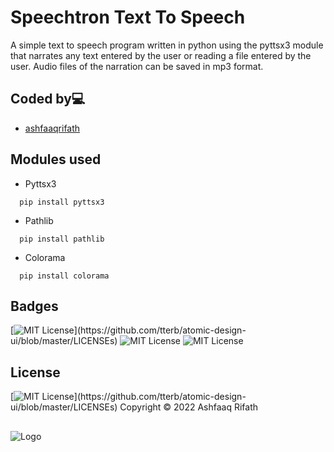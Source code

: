 # Speechtron Text To Speech
A simple text to speech program written in python using the pyttsx3 module that narrates any text entered by the user or reading a file entered by the user. Audio files of the narration can be saved in mp3 format.


## Coded by💻

- [ashfaaqrifath](https://github.com/ashfaaqrifath/)


## Modules used

* Pyttsx3
```
  pip install pyttsx3
```

* Pathlib
```
  pip install pathlib
```

* Colorama
```
  pip install colorama
```

## Badges

[![MIT License](https://img.shields.io/apm/l/atomic-design-ui.svg?)](https://github.com/tterb/atomic-design-ui/blob/master/LICENSEs)
![MIT License](https://img.shields.io/github/followers/ashfaaqrifath?style=social)
![MIT License](https://img.shields.io/github/stars/ashfaaqrifath/Password-Manager?style=social)

## License

[![MIT License](https://img.shields.io/apm/l/atomic-design-ui.svg?)](https://github.com/tterb/atomic-design-ui/blob/master/LICENSEs)  Copyright © 2022 Ashfaaq Rifath
##
![Logo](https://ashfaaqrifath.github.io/aq%20logo.png)
